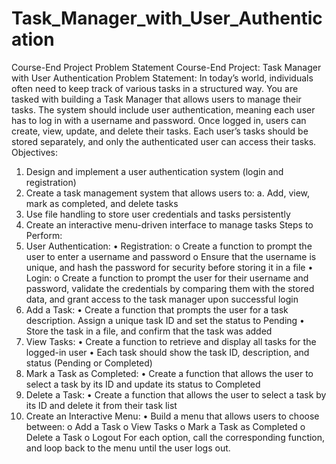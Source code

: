 # Task_Manager_with_User_Authentication

Course-End Project Problem Statement
Course-End Project: Task Manager with User
Authentication
Problem Statement:
In today’s world, individuals often need to keep track of various tasks in a structured
way. You are tasked with building a Task Manager that allows users to manage their
tasks. The system should include user authentication, meaning each user has to log
in with a username and password. Once logged in, users can create, view, update,
and delete their tasks. Each user’s tasks should be stored separately, and only the
authenticated user can access their tasks.
Objectives:
1. Design and implement a user authentication system (login and registration)
2. Create a task management system that allows users to:
a. Add, view, mark as completed, and delete tasks
3. Use file handling to store user credentials and tasks persistently
4. Create an interactive menu-driven interface to manage tasks
Steps to Perform:
1. User Authentication:
• Registration:
o Create a function to prompt the user to enter a username and
password
o Ensure that the username is unique, and hash the password for
security before storing it in a file
• Login:
o Create a function to prompt the user for their username and
password, validate the credentials by comparing them with the stored
data, and grant access to the task manager upon successful login
2. Add a Task:
• Create a function that prompts the user for a task description. Assign a
unique task ID and set the status to Pending
• Store the task in a file, and confirm that the task was added
3. View Tasks:
• Create a function to retrieve and display all tasks for the logged-in user
• Each task should show the task ID, description, and status (Pending or
Completed)
4. Mark a Task as Completed:
• Create a function that allows the user to select a task by its ID and update
its status to Completed
5. Delete a Task:
• Create a function that allows the user to select a task by its ID and delete
it from their task list
6. Create an Interactive Menu:
• Build a menu that allows users to choose between:
o Add a Task
o View Tasks
o Mark a Task as Completed
o Delete a Task
o Logout
For each option, call the corresponding function, and loop back to the menu until
the user logs out.

